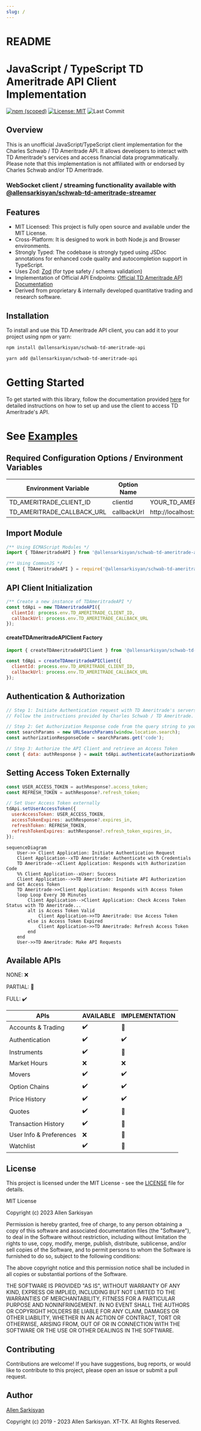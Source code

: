 ```yaml
---
slug: /
---
```

# README

# JavaScript / TypeScript TD Ameritrade API Client Implementation

[![npm (scoped)](https://img.shields.io/npm/v/@allensarkisyan/schwab-td-ameritrade-api)](https://npmjs.com/@allensarkisyan/schwab-td-ameritrade-api)
[![License: MIT](https://img.shields.io/badge/License-MIT-yellow.svg)](LICENSE.md)
![Last Commit](https://img.shields.io/github/last-commit/allensarkisyan/schwab-td-ameritrade-api)

## Overview

This is an unofficial JavaScript/TypeScript client implementation for the Charles Schwab / TD Ameritrade API. It allows developers to interact with TD Ameritrade's services and access financial data programmatically. Please note that this implementation is not affiliated with or endorsed by Charles Schwab and/or TD Ameritrade.

### WebSocket client / streaming functionality available with [@allensarkisyan/schwab-td-ameritrade-streamer](https://github.com/allensarkisyan/schwab-td-ameritrade-streamer)

## Features

- MIT Licensed: This project is fully open source and available under the MIT License.
- Cross-Platform: It is designed to work in both Node.js and Browser environments.
- Strongly Typed: The codebase is strongly typed using JSDoc annotations for enhanced code quality and autocompletion support in TypeScript.
- Uses Zod: [Zod](https://github.com/colinhacks/zod) (for type safety / schema validation)
- Implementation of Official API Endpoints: [Official TD Ameritrade API Documentation](https://developer.tdameritrade.com/apis)
- Derived from proprietary & internally developed quantitative trading and research software.

## Installation

To install and use this TD Ameritrade API client, you can add it to your project using npm or yarn:

```bash
npm install @allensarkisyan/schwab-td-ameritrade-api
```

```bash
yarn add @allensarkisyan/schwab-td-ameritrade-api
```

# Getting Started
To get started with this library, follow the documentation provided [here](https://allensarkisyan.github.io/schwab-td-ameritrade-api/getting-started) for detailed instructions on how to set up and use the client to access TD Ameritrade's API.

# See [Examples](https://allensarkisyan.github.io/schwab-td-ameritrade-api/EXAMPLES)

## Required Configuration Options / Environment Variables
| Environment Variable | Option Name | Value |
| ----------- | ----------- | ------------- |
| TD_AMERITRADE_CLIENT_ID | clientId | YOUR_TD_AMERITRADE_APPLICATION_CLIENT_ID |
| TD_AMERITRADE_CALLBACK_URL | callbackUrl | http://localhost:3000/tdcallback |


## Import Module
```javascript
/** Using ECMAScript Modules */
import { TDAmeritradeAPI } from '@allensarkisyan/schwab-td-ameritrade-api';

/** Using CommonJS */
const { TDAmeritradeAPI } = require('@allensarkisyan/schwab-td-ameritrade-api');
```

## API Client Initialization
```javascript
/** Create a new instance of TDAmeritradeAPI */
const tdApi = new TDAmeritradeAPI({
  clientId: process.env.TD_AMERITRADE_CLIENT_ID,
  callbackUrl: process.env.TD_AMERITRADE_CALLBACK_URL
});
```

#### createTDAmeritradeAPIClient Factory
```javascript
import { createTDAmeritradeAPIClient } from '@allensarkisyan/schwab-td-ameritrade-api';

const tdApi = createTDAmeritradeAPIClient({
  clientId: process.env.TD_AMERITRADE_CLIENT_ID,
  callbackUrl: process.env.TD_AMERITRADE_CALLBACK_URL
});
```

## Authentication & Authorization
```javascript
// Step 1: Initiate Authentication request with TD Ameritrade's servers
// Follow the instructions provided by Charles Schwab / TD Ameritrade.

// Step 2: Get Authorization Response code from the query string to your redirect callback URL.
const searchParams = new URLSearchParams(window.location.search);
const authorizationResponseCode = searchParams.get('code');

// Step 3: Authorize the API Client and retrieve an Access Token
const { data: authResponse } = await tdApi.authenticate(authorizationResponseCode);
```

## Setting Access Token Externally
```javascript
const USER_ACCESS_TOKEN = authResponse?.access_token;
const REFRESH_TOKEN = authResponse?.refresh_token;

// Set User Access Token externally 
tdApi.setUserAccessToken({
  userAccessToken: USER_ACCESS_TOKEN,
  accessTokenExpires: authResponse?.expires_in,
  refreshToken: REFRESH_TOKEN,
  refreshTokenExpires: authResponse?.refresh_token_expires_in,
});
```

```mermaid
sequenceDiagram
    User->> Client Application: Initiate Authentication Request
    Client Application--xTD Ameritrade: Authenticate with Credentials
    TD Ameritrade--xClient Application: Responds with Authorization Code
    %% Client Application--xUser: Success
    Client Application-->>TD Ameritrade: Initiate API Authorization and Get Access Token
    TD Ameritrade->>Client Application: Responds with Access Token
    loop Loop Every 30 Minutes
        Client Application-->Client Application: Check Access Token Status with TD Ameritrade...
        alt is Access Token Valid
            Client Application->>TD Ameritrade: Use Access Token
        else is Access Token Expired
            Client Application->>TD Ameritrade: Refresh Access Token
        end
    end
    User->>TD Ameritrade: Make API Requests
```

## Available APIs
NONE: :x:

PARTIAL: :white_square_button:

FULL: :heavy_check_mark:

| APIs | AVAILABLE | IMPLEMENTATION |
| ---------| ----------  | ------ |
| Accounts & Trading | :heavy_check_mark: | :white_square_button: |
| Authentication | :heavy_check_mark: | :heavy_check_mark: |
| Instruments | :heavy_check_mark: | :white_square_button: |
| Market Hours | :x: | :x: |
| Movers | :heavy_check_mark: | :heavy_check_mark: |
| Option Chains | :heavy_check_mark: | :heavy_check_mark: |
| Price History | :heavy_check_mark: | :heavy_check_mark: |
| Quotes | :heavy_check_mark: | :white_square_button: |
| Transaction History | :heavy_check_mark: | :white_square_button: |
| User Info & Preferences | :x: | :white_square_button: |
| Watchlist | :heavy_check_mark: | :white_square_button: |

## License
This project is licensed under the MIT License - see the [LICENSE](LICENSE.md) file for details.

MIT License

Copyright (c) 2023 Allen Sarkisyan

Permission is hereby granted, free of charge, to any person obtaining a copy
of this software and associated documentation files (the "Software"), to deal
in the Software without restriction, including without limitation the rights
to use, copy, modify, merge, publish, distribute, sublicense, and/or sell
copies of the Software, and to permit persons to whom the Software is
furnished to do so, subject to the following conditions:

The above copyright notice and this permission notice shall be included in all
copies or substantial portions of the Software.

THE SOFTWARE IS PROVIDED "AS IS", WITHOUT WARRANTY OF ANY KIND, EXPRESS OR
IMPLIED, INCLUDING BUT NOT LIMITED TO THE WARRANTIES OF MERCHANTABILITY,
FITNESS FOR A PARTICULAR PURPOSE AND NONINFRINGEMENT. IN NO EVENT SHALL THE
AUTHORS OR COPYRIGHT HOLDERS BE LIABLE FOR ANY CLAIM, DAMAGES OR OTHER
LIABILITY, WHETHER IN AN ACTION OF CONTRACT, TORT OR OTHERWISE, ARISING FROM,
OUT OF OR IN CONNECTION WITH THE SOFTWARE OR THE USE OR OTHER DEALINGS IN THE
SOFTWARE.

## Contributing
Contributions are welcome! If you have suggestions, bug reports, or would like to contribute to this project,
please open an issue or submit a pull request.

## Author

[Allen Sarkisyan](https://github.com/allensarkisyan)

Copyright (c) 2019 - 2023 Allen Sarkisyan. XT-TX. All Rights Reserved.
